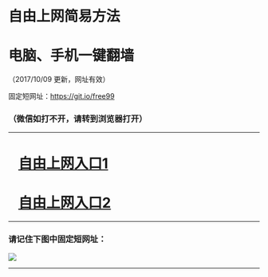 ﻿# 自由上网简易方法

# 电脑、手机一键翻墙

（2017/10/09 更新，网址有效）

固定短网址：https://git.io/free99

### （微信如打不开，请转到浏览器打开）


***





# &nbsp;&nbsp; <a href="http://ft2052030209.fwq-tz-1001.info/fwqtz01.html?t=100900121302 " target="_blank">自由上网入口1</a>
# &nbsp;&nbsp; <a href="http://ft3264429773.fwq-tz-1002.info/fwqtz02.html?t=100900127954 " target="_blank">自由上网入口2</a>
***

### 请记住下图中固定短网址：

<img src="https://s3-us-west-2.amazonaws.com/fwq-1001/yjfq-20170905okok.png" /> 


***

